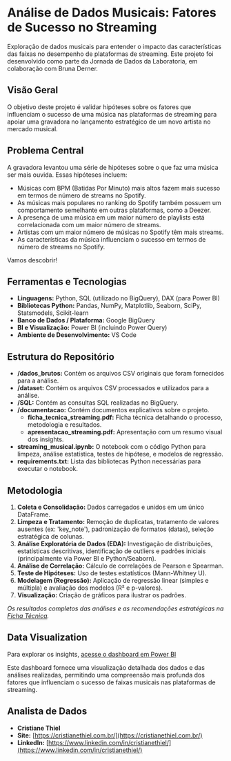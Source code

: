 # Análise de Dados Musicais: Fatores de Sucesso no Streaming
Exploração de dados musicais para entender o impacto das características das faixas no desempenho de plataformas de streaming. Este projeto foi desenvolvido como parte da Jornada de Dados da Laboratoria, em colaboração com Bruna Derner.

## Visão Geral

O objetivo deste projeto é validar hipóteses sobre os fatores que influenciam o sucesso de uma música nas plataformas de streaming para apoiar uma gravadora no lançamento estratégico de um novo artista no mercado musical.

## Problema Central

A gravadora levantou uma série de hipóteses sobre o que faz uma música ser mais ouvida. Essas hipóteses incluem:
* Músicas com BPM (Batidas Por Minuto) mais altos fazem mais sucesso em termos de número de streams no Spotify.
* As músicas mais populares no ranking do Spotify também possuem um comportamento semelhante em outras plataformas, como a Deezer.
* A presença de uma música em um maior número de playlists está correlacionada com um maior número de streams.
* Artistas com um maior número de músicas no Spotify têm mais streams.
* As características da música influenciam o sucesso em termos de número de streams no Spotify.

Vamos descobrir!

## Ferramentas e Tecnologias

*   **Linguagens:** Python, SQL (utilizado no BigQuery), DAX (para Power BI)
*   **Bibliotecas Python:** Pandas, NumPy, Matplotlib, Seaborn, SciPy, Statsmodels, Scikit-learn
*   **Banco de Dados / Plataforma:** Google BigQuery
*   **BI e Visualização:** Power BI (incluindo Power Query)
*   **Ambiente de Desenvolvimento:** VS Code

## Estrutura do Repositório

* **/dados_brutos:** Contém os arquivos CSV originais que foram fornecidos para a análise.
* **/dataset:** Contém os arquivos CSV processados e utilizados para a análise.
* **/SQL:** Contém as consultas SQL realizadas no BigQuery.
* **/documentacao:** Contém documentos explicativos sobre o projeto.
    * **ficha_tecnica_streaming.pdf:** Ficha técnica detalhando o processo, metodologia e resultados.
    * **apresentacao_streaming.pdf:** Apresentação com um resumo visual dos insights.
* **streaming_musical.ipynb:** O notebook com o código Python para limpeza, análise estatística, testes de hipótese, e modelos de regressão.
* **requirements.txt:** Lista das bibliotecas Python necessárias para executar o notebook.

## Metodologia

1.  **Coleta e Consolidação:** Dados carregados e unidos em um único DataFrame.
2.  **Limpeza e Tratamento:** Remoção de duplicatas, tratamento de valores ausentes (ex: 'key_note'), padronização de formatos (datas), seleção estratégica de colunas.
3.  **Análise Exploratória de Dados (EDA):** Investigação de distribuições, estatísticas descritivas, identificação de outliers e padrões iniciais (principalmente via Power BI e Python/Seaborn).
4.  **Análise de Correlação:** Cálculo de correlações de Pearson e Spearman.
5.  **Teste de Hipóteses:** Uso de testes estatísticos (Mann-Whitney U).
6.  **Modelagem (Regressão):** Aplicação de regressão linear (simples e múltipla) e avaliação dos modelos (R² e p-valores).
7.  **Visualização:** Criação de gráficos para ilustrar os padrões.

*Os resultados completos das análises e as recomendações estratégicas na [Ficha Técnica](/documentacao/ficha_tecnica_streaming.pdf).*

## Data Visualization

Para explorar os insights, [acesse o dashboard em Power BI](https://app.powerbi.com/view?r=eyJrIjoiYTA1NDRkYTctY2U1NC00YzU5LWFhNTEtZmNjNWU1MWJlYWU5IiwidCI6IjVhOGViYWRmLTdlNDQtNDYzZi04OTdiLThkYzhiODcwZDAyZiJ9&pageName=381d13ad7bdbeda55a28&pageName=381d13ad7bdbeda55a28)

Este dashboard fornece uma visualização detalhada dos dados e das análises realizadas, permitindo uma compreensão mais profunda dos fatores que influenciam o sucesso de faixas musicais nas plataformas de streaming.

## Analista de Dados
*   **Cristiane Thiel**
*   **Site:** [https://cristianethiel.com.br/](https://cristianethiel.com.br/)
*   **LinkedIn:** [https://www.linkedin.com/in/cristianethiel/](https://www.linkedin.com/in/cristianethiel/)



